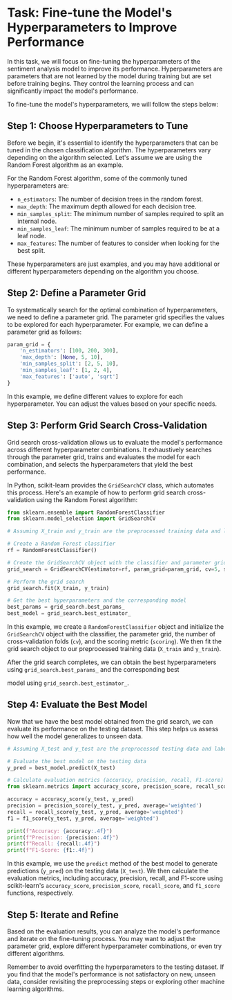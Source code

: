 

# Task: Fine-tune the Model's Hyperparameters to Improve Performance

In this task, we will focus on fine-tuning the hyperparameters of the sentiment analysis model to improve its performance. Hyperparameters are parameters that are not learned by the model during training but are set before training begins. They control the learning process and can significantly impact the model's performance.

To fine-tune the model's hyperparameters, we will follow the steps below:

## Step 1: Choose Hyperparameters to Tune

Before we begin, it's essential to identify the hyperparameters that can be tuned in the chosen classification algorithm. The hyperparameters vary depending on the algorithm selected. Let's assume we are using the Random Forest algorithm as an example.

For the Random Forest algorithm, some of the commonly tuned hyperparameters are:
- `n_estimators`: The number of decision trees in the random forest.
- `max_depth`: The maximum depth allowed for each decision tree.
- `min_samples_split`: The minimum number of samples required to split an internal node.
- `min_samples_leaf`: The minimum number of samples required to be at a leaf node.
- `max_features`: The number of features to consider when looking for the best split.

These hyperparameters are just examples, and you may have additional or different hyperparameters depending on the algorithm you choose.

## Step 2: Define a Parameter Grid

To systematically search for the optimal combination of hyperparameters, we need to define a parameter grid. The parameter grid specifies the values to be explored for each hyperparameter. For example, we can define a parameter grid as follows:

```python
param_grid = {
    'n_estimators': [100, 200, 300],
    'max_depth': [None, 5, 10],
    'min_samples_split': [2, 5, 10],
    'min_samples_leaf': [1, 2, 4],
    'max_features': ['auto', 'sqrt']
}
```

In this example, we define different values to explore for each hyperparameter. You can adjust the values based on your specific needs.

## Step 3: Perform Grid Search Cross-Validation

Grid search cross-validation allows us to evaluate the model's performance across different hyperparameter combinations. It exhaustively searches through the parameter grid, trains and evaluates the model for each combination, and selects the hyperparameters that yield the best performance.

In Python, scikit-learn provides the `GridSearchCV` class, which automates this process. Here's an example of how to perform grid search cross-validation using the Random Forest algorithm:

```python
from sklearn.ensemble import RandomForestClassifier
from sklearn.model_selection import GridSearchCV

# Assuming X_train and y_train are the preprocessed training data and labels, respectively

# Create a Random Forest classifier
rf = RandomForestClassifier()

# Create the GridSearchCV object with the classifier and parameter grid
grid_search = GridSearchCV(estimator=rf, param_grid=param_grid, cv=5, scoring='accuracy')

# Perform the grid search
grid_search.fit(X_train, y_train)

# Get the best hyperparameters and the corresponding model
best_params = grid_search.best_params_
best_model = grid_search.best_estimator_
```

In this example, we create a `RandomForestClassifier` object and initialize the `GridSearchCV` object with the classifier, the parameter grid, the number of cross-validation folds (`cv`), and the scoring metric (`scoring`). We then fit the grid search object to our preprocessed training data (`X_train` and `y_train`).

After the grid search completes, we can obtain the best hyperparameters using `grid_search.best_params_` and the corresponding best

 model using `grid_search.best_estimator_`.

## Step 4: Evaluate the Best Model

Now that we have the best model obtained from the grid search, we can evaluate its performance on the testing dataset. This step helps us assess how well the model generalizes to unseen data.

```python
# Assuming X_test and y_test are the preprocessed testing data and labels, respectively

# Evaluate the best model on the testing data
y_pred = best_model.predict(X_test)

# Calculate evaluation metrics (accuracy, precision, recall, F1-score)
from sklearn.metrics import accuracy_score, precision_score, recall_score, f1_score

accuracy = accuracy_score(y_test, y_pred)
precision = precision_score(y_test, y_pred, average='weighted')
recall = recall_score(y_test, y_pred, average='weighted')
f1 = f1_score(y_test, y_pred, average='weighted')

print(f"Accuracy: {accuracy:.4f}")
print(f"Precision: {precision:.4f}")
print(f"Recall: {recall:.4f}")
print(f"F1-Score: {f1:.4f}")
```

In this example, we use the `predict` method of the best model to generate predictions (`y_pred`) on the testing data (`X_test`). We then calculate the evaluation metrics, including accuracy, precision, recall, and F1-score using scikit-learn's `accuracy_score`, `precision_score`, `recall_score`, and `f1_score` functions, respectively.

## Step 5: Iterate and Refine

Based on the evaluation results, you can analyze the model's performance and iterate on the fine-tuning process. You may want to adjust the parameter grid, explore different hyperparameter combinations, or even try different algorithms.

Remember to avoid overfitting the hyperparameters to the testing dataset. If you find that the model's performance is not satisfactory on new, unseen data, consider revisiting the preprocessing steps or exploring other machine learning algorithms.

